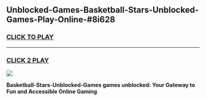 
## Unblocked-Games-Basketball-Stars-Unblocked-Games-Play-Online-#8i628
<h3>
<a href="https://premium.freeplayer.one?title=Basketball-Stars-Unblocked-Games&ref=27F">CLICK TO PLAY</a></h3>
<hr>

<h3>
<a href="https://premium.freeplayer.one?title=Basketball-Stars-Unblocked-Games&ref=27F">CLICK 2 PLAY</a>
  
</h3>

<a href="https://premium.freeplayer.one?title=Basketball-Stars-Unblocked-Games&ref=27F"><img src="https://clearcache.store/games.png"></a>


**Basketball-Stars-Unblocked-Games games unblocked: Your Gateway to Fun and Accessible Online Gaming**

